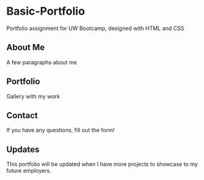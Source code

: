 # Basic-Portfolio

 Portfolio assignment for UW Bootcamp, designed with HTML and CSS 

## About Me 

A few paragraphs about me 

## Portfolio

Gallery with my work 

## Contact 

If you have any questions, fill out the form!

## Updates 

This portfolio will be updated when I have more projects to showcase to my future employers. 
